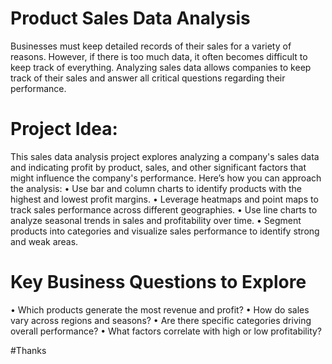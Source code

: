 # Product Sales Data Analysis
Businesses must keep detailed records of their sales for a variety of reasons. However, if there is too much data, it often becomes difficult to keep track of everything. Analyzing sales data allows companies to keep track of their sales and answer all critical questions regarding their performance.

# Project Idea:
This sales data analysis project explores analyzing a company's sales data and indicating profit by product, sales, and other significant factors that might influence the company's performance. Here’s how you can approach the analysis:
•	Use bar and column charts to identify products with the highest and lowest profit margins.
•	Leverage heatmaps and point maps to track sales performance across different geographies.
•	Use line charts to analyze seasonal trends in sales and profitability over time.
•	Segment products into categories and visualize sales performance to identify strong and weak areas.

# Key Business Questions to Explore
•	Which products generate the most revenue and profit?
•	How do sales vary across regions and seasons?
•	Are there specific categories driving overall performance?
•	What factors correlate with high or low profitability?

#Thanks


